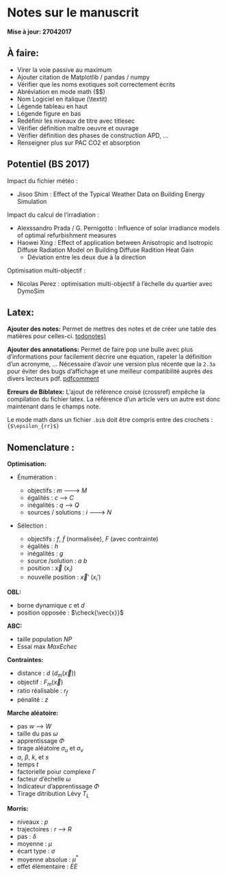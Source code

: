 # Notes sur le manuscrit

**Mise à jour: 27042017**


## À faire:

  - Virer la voie passive au maximum
  - Ajouter citation de Matplotlib / pandas / numpy
  - Vérifier que les noms exotiques soit correctement écrits
  - Abréviation en mode math ($$)
  - Nom Logiciel en italique (\textit)
  - Légende tableau en haut
  - Légende figure en bas
  - Redéfinir les niveaux de titre avec titlesec
  - Vérifier définition maître oeuvre et ouvrage
  - Vérifier définition des phases de construction APD, ...
  - Renseigner plus sur PAC CO2 et absorption

## Potentiel (BS 2017)

Impact du fichier météo :

  - Jisoo Shim : Effect of the Typical Weather Data on Building Energy Simulation

Impact du calcul de l’irradiation :

  - Alexssandro Prada / G. Pernigotto : Influence of solar irradiance models of optimal refurbishment measures
  - Haowei Xing : Effect of application between Anisotropic and Isotropic Diffuse Radiation
    Model on Building Diffuse Radition Heat Gain
    - Déviation entre les deux due à la direction

Optimisation multi-objectif :

  - Nicolas Perez : optimisation multi-objectif à l’échelle du quartier avec DymoSim

## Latex:

**Ajouter des notes:**
Permet de mettres des notes et de créer une table des matières pour celles-ci.
[todonotes)](http://ctan.org/pkg/todonotes)

**Ajouter des annotations:**
Permet de faire pop une bulle avec plus d’informations pour facilement décrire
une équation, rapeler la définition d’un acronyme, ...
Nécessaire d’avoir une version plus récente que la `2.3a` pour éviter des bugs
d’affichage et une meilleur compatibilité auprès des divers lecteurs pdf.
[pdfcomment](http://www.ctan.org/pkg/pdfcomment)

**Erreurs de Biblatex:**
L’ajout de référence croisé (crossref) empêche la compilation du fichier latex.
La référence d’un article vers un autre est donc maintenant dans le champs note.

Le mode math dans un fichier `.bib` doit être compris entre des crochets : `{$\epsilon_{rr}$}`


## Nomenclature :


**Optimisation:**

  - Énumération :

    - objectifs : $m$ ---> $M$
    - égalités : $c$ --> $C$
    - inégalités : $q$ --> $Q$
    - sources / solutions : $i$ ---> $N$

  - Sélection :

    - objectifs : $f$, $\tilde{f}$ (normalisée), $F$ (avec contrainte)
    - égalités : $h$
    - inégalités : $g$
    - source /solution : $a$ $b$
    - position : $\vec{x}$ ($x_{i}$)
    - nouvelle position : $\vec{x}'$ ($x_{i}'$)


**OBL:**

  - borne dynamique $c$ et $d$
  - position opposée : $\check{\vec{x}}$


**ABC:**

  - taille population $NP$
  - Essai max $MaxEchec$

**Contraintes:**

  - distance : $d$ ($d_{m}(\vec{x})$)
  - objectif : $F_{m}(\vec{x})$
  - ratio réalisable : $r_{f}$
  - pénalité : $z$

**Marche aléatoire:**

  - pas $w$ --> $W$
  - taille du pas $\omega$
  - apprentissage $\Phi$
  - tirage aléatoire $\sigma_{u}$ et $\sigma_{v}$
  - $\alpha$, $\beta$, $k$, et $s$
  - temps $t$
  - factorielle poiur complexe $\Gamma$
  - facteur d’échelle $\omega$
  - Indicateur d’apprentissage $\Phi$
  - Tirage ditribution Lévy $T_{L}$

**Morris:**

  - niveaux : $p$
  - trajectoires : $r$  --> $R$
  - pas : $\delta$
  - moyenne : $\mu$
  - écart type : $\sigma$
  - moyenne absolue : $\mu^{*}$
  - effet élémentaire : $EE$
